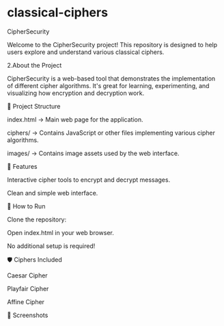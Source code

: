 # classical-ciphers
CipherSecurity

Welcome to the CipherSecurity project! This repository is designed to help users explore and understand various classical ciphers.

 2.About the Project

CipherSecurity is a web-based tool that demonstrates the implementation of different cipher algorithms. It's great for learning, experimenting, and visualizing how encryption and decryption work.

📁 Project Structure

index.html → Main web page for the application.

ciphers/ → Contains JavaScript or other files implementing various cipher algorithms.

images/ → Contains image assets used by the web interface.

🚀 Features

Interactive cipher tools to encrypt and decrypt messages.

Clean and simple web interface.

🔧 How to Run

Clone the repository:

Open index.html in your web browser.

No additional setup is required!

🛡️ Ciphers Included

Caesar Cipher

Playfair Cipher

Affine Cipher


📸 Screenshots


